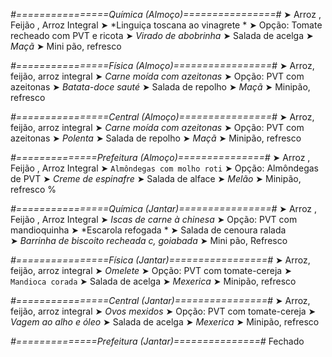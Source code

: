 
*#================Química (Almoço)================#*
➤ Arroz ,  Feijão ,  Arroz Integral
➤ *Linguiça toscana ao vinagrete *
➤ Opção: Tomate recheado com PVT e ricota
➤ *Virado de abobrinha*
➤ Salada de acelga
➤ *Maçã*
➤ Mini pão, refresco 

*#================Física (Almoço)=================#*
➤ Arroz, feijão, arroz integral
➤ *Carne moída com azeitonas*
➤ Opção: PVT com azeitonas
➤ *Batata-doce sauté*
➤ Salada de repolho
➤ *Maçã*
➤ Minipão, refresco

*#================Central (Almoço)================#*
➤ Arroz, feijão, arroz integral
➤ *Carne moída com azeitonas*
➤ Opção: PVT com azeitonas
➤ *Polenta*
➤ Salada de repolho
➤ *Maçã*
➤ Minipão, refresco

*#==============Prefeitura (Almoço)===============#*
➤ Arroz ,  Feijão ,  Arroz Integral
➤ `Almôndegas com molho roti`
➤ Opção: Almôndegas de PVT
➤ *Creme de espinafre*
➤ Salada de alface
➤ *Melão*
➤ Minipão, refresco
%

*#================Química (Jantar)================#*
➤ Arroz ,  Feijão ,  Arroz Integral
➤ *Iscas de carne à chinesa*
➤ Opção: PVT com mandioquinha 
➤ *Escarola refogada *
➤ Salada de cenoura ralada  
➤ *Barrinha de biscoito recheada c,  goiabada*
➤ Mini pão, Refresco

*#================Física (Jantar)=================#*
➤ Arroz, feijão, arroz integral
➤ *Omelete*
➤ Opção: PVT com tomate-cereja
➤ `Mandioca corada`
➤ Salada de acelga
➤ *Mexerica*
➤ Minipão, refresco

*#================Central (Jantar)================#*
➤ Arroz, feijão, arroz integral
➤ *Ovos mexidos*
➤ Opção: PVT com tomate-cereja
➤ *Vagem ao alho e óleo*
➤ Salada de acelga
➤ *Mexerica*
➤ Minipão, refresco

*#==============Prefeitura (Jantar)===============#*
Fechado
